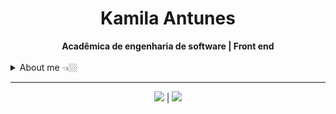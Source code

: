<h1 align="center"> Kamila Antunes</h1>

<div  align="center">
  <b> Acadêmica de engenharia de software | Front end </b>
  <br /> <br />
</div>

<details closed>
  <summary> About me 👈🏼 </summary>

  ---

  <div align="right" style="margin:auto">
    <h3> Tecnologias que atuo <h3>
    <img height="50em" align="right" src="https://cdn.jsdelivr.net/gh/devicons/devicon/icons/html5/html5-plain-wordmark.svg" />
    <img height="50em" align="right" src="https://cdn.jsdelivr.net/gh/devicons/devicon/icons/css3/css3-plain-wordmark.svg" />
    <img height="50em" align="right" src="https://cdn.jsdelivr.net/gh/devicons/devicon/icons/javascript/javascript-original.svg" />
    <img height="50em" align="right" src="https://cdn.jsdelivr.net/gh/devicons/devicon/icons/react/react-original-wordmark.svg" />
    <img height="50em" align="right" src="https://cdn.jsdelivr.net/gh/devicons/devicon/icons/nodejs/nodejs-original.svg" />
  </div>
  
  Hi, sou a Kamila Antunes! :wave:

  &nbsp;  👩🏻‍💻 Acadêmica de engenharia de software <br/>
  &nbsp;  🚀 Evoluindo em projetos front end e back end <br/>
  &nbsp; 📚 Requisitos de software, projetar soluções e resolução de problemas, documentação técnica, segurança e qualidade de software e sistemas, metodologia ágil.

  Experiência em desenvolvimento de sistemas, utilizando **ReactJs** e **ReactNative** para projetos front end web e mobile, e **NodeJs** para projetos em back end. Conhecimento e experiência em **JavaScript**, **C**, **Python**, **Automação e Automatização de Processos**.

  Desenvolvendo pesquisa na área de visão computacional, utilizando YOLO.

  <br/>

</details>

---

<div align="center">
  <a href="https://www.linkedin.com/in/kamila-antunes" target="_blank"><img src="https://img.shields.io/badge/-LinkedIn-%230077B5?style=for-the-badge&logo=linkedin&logoColor=white" target="_blank"></a> | <a href = "mailto:kamilaantunes1@gmail.com"><img src="https://img.shields.io/badge/-Gmail-%23333?style=for-the-badge&logo=gmail&logoColor=white" target="_blank"></a>
<div>
